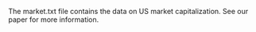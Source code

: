 The market.txt file contains the data on US market capitalization. See our paper for more information.
